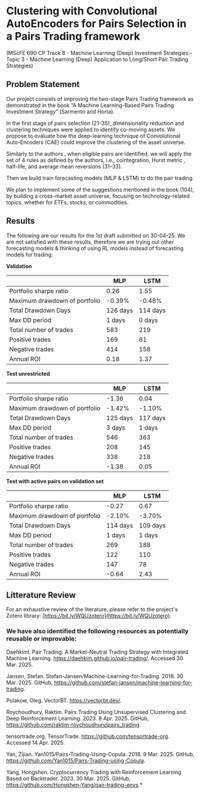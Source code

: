 # **Clustering with Convolutional AutoEncoders for Pairs Selection in a Pairs Trading framework**

(MScFE 690 CP Track 8 - Machine Learning (Deep) Investment Strategies:- Topic 3 - Machine Learning (Deep) Application to Long/Short Pair Trading Strategies)

## Problem Statement

Our project consists of improving the two-stage Pairs Trading framework as demonstrated in the book “A Machine Learning-Based Pairs Trading Investment Strategy” (Sarmento and Horta). 

In the first stage of pairs selection (21–35), dimensionality reduction and clustering techniques were applied to identify co-moving assets. We propose to evaluate how the deep-learning  technique of Convolutional Auto-Encoders (CAE) could improve the clustering of the asset universe. 

Similarly to the authors , when eligible pairs are identified, we will apply the set of 4 rules as defined by the authors, i.e., cointegration, Hurst metric , half-life, and average mean reversions (31–33). 

Then we build train forecasting models (MLP & LSTM) to do the pair trading.

We plan to implement some of the suggestions mentioned in the book (104), by building a cross-market asset universe, focusing on technology-related topics, whether for ETFs, stocks, or commodities.

## Results

The following are our results for the 1st draft submitted on 30-04-25. We are not satisfied with these results, therefore we are trying out other forecasting models & thinking of using RL models instead of forecasting models for trading.

**Validation**

| | MLP  | LSTM |
| ------------- | ------------- | ------------- |
| Portfolio sharpe ratio | 0.26 | 1.55 |
| Maximum drawdown of portfolio  | -0.39% | -0.48% |
| Total Drawdown Days | 126 days | 114 days |
| Max DD period | 1 days | 0 days |
| Total number of trades | 583 | 219 |
| Positive trades | 169 | 61 |
| Negative trades | 414 | 158 |
| Annual ROI | 0.18 | 1.37 |
 
**Test unrestricted**

| | MLP  | LSTM |
| ------------- | ------------- | ------------- |
| Portfolio sharpe ratio | -1.36 | 0.04 |
| Maximum drawdown of portfolio  | -1.42% | -1.10% |
| Total Drawdown Days | 125 days | 117 days |
| Max DD period | 3 days | 1 days |
| Total number of trades | 546 | 363 |
| Positive trades | 208 | 145 |
| Negative trades | 338 | 218 |
| Annual ROI | -1.38 | 0.05 |

**Test with active pairs on validation set**

| | MLP  | LSTM |
| ------------- | ------------- | ------------- |
| Portfolio sharpe ratio | -0.27 | 0.67 |
| Maximum drawdown of portfolio  | -2.10% | -3.70% |
| Total Drawdown Days | 114 days | 109 days |
| Max DD period | 1 days | 1 days |
| Total number of trades | 269 | 188 |
| Positive trades | 122 | 110 |
| Negative trades | 147 | 78 |
| Annual ROI | -0.64 | 2.43 |


## Litterature Review

For an exhaustive review of the literature, please refer to the project's Zotero library: [https://bit.ly/WQUzotero](https://bit.ly/WQUzotero).

### We have also identified the following resources as potentially reusable or improvable:

Daehkiml. Pair Trading: A Market-Neutral Trading Strategy with Integrated Machine Learning. https://daehkim.github.io/pair-trading/. Accessed 30 Mar. 2025.

Jansen, Stefan. Stefan-Jansen/Machine-Learning-for-Trading. 2018. 30 Mar. 2025. GitHub, https://github.com/stefan-jansen/machine-learning-for-trading.

Polakow, Oleg. VectorBT. https://vectorbt.dev/.

Roychoudhury, Raktim. Pairs Trading Using Unsupervised Clustering and Deep Reinforcement Learning. 2023. 8 Apr. 2025. GitHub, https://github.com/raktim-roychoudhury/pairs_trading.

tensortrade.org. TensorTrade. https://github.com/tensortrade-org. Accessed 14 Apr. 2025.

Yan, Zijian. Yan1015/Pairs-Trading-Using-Copula. 2018. 9 Mar. 2025. GitHub, https://github.com/Yan1015/Pairs-Trading-using-Copula.

Yang, Hongshen. Cryptocurrency Trading with Reinforcement Learning Based on Backtrader. 2023. 30 Mar. 2025. GitHub, https://github.com/Hongshen-Yang/pair-trading-envs.*

